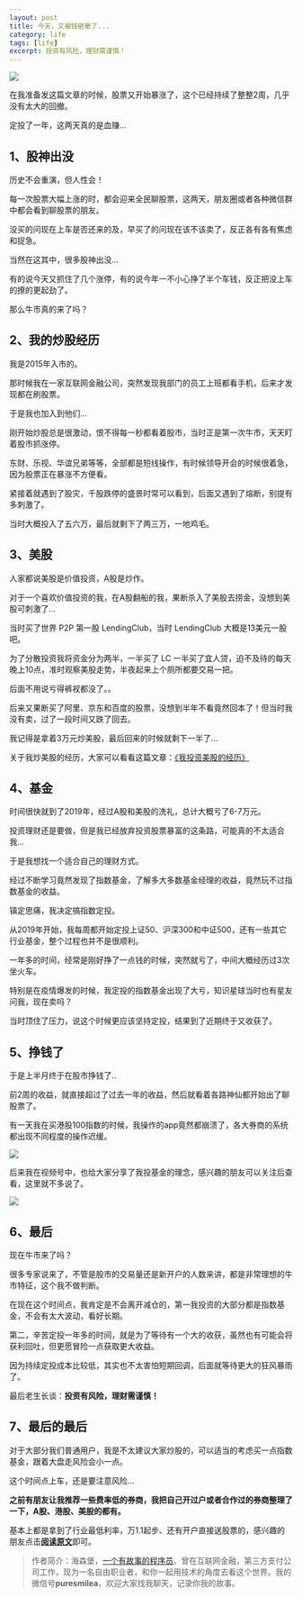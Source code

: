 ```yaml
---
layout: post
title: 今天，又被钱砸晕了...
category: life
tags: [life]
excerpt: 投资有风险，理财需谨慎！
---
```


![](http://favorites.ren/assets/images/2020/it/zayun/zayun01.jpg) 

在我准备发这篇文章的时候，股票又开始暴涨了，这个已经持续了整整2周，几乎没有太大的回撤。

定投了一年，这两天真的是血赚...

## 1、股神出没

历史不会重演，但人性会！

每一次股票大幅上涨的时，都会迎来全民聊股票，这两天，朋友圈或者各种微信群中都会看到聊股票的朋友。

没买的问现在上车是否还来的及，早买了的问现在该不该卖了，反正各有各有焦虑和捉急。

当然在这其中，很多股神出没...

有的说今天又抓住了几个涨停，有的说今年一不小心挣了半个车钱，反正把没上车的撩的更起劲了。

那么牛市真的来了吗？                        

## 2、我的炒股经历

我是2015年入市的。

那时候我在一家互联网金融公司，突然发现我部门的员工上班都看手机，后来才发现都在刷股票。

于是我也加入到他们...

刚开始炒股总是很激动，恨不得每一秒都看着股市，当时正是第一次牛市，天天盯着股市抓涨停。

东财、乐视、华谊兄弟等等，全部都是短线操作，有时候领导开会的时候很着急，因为股票正在暴涨不方便看。

紧接着就遇到了股灾，千股跌停的盛景时常可以看到，后面又遇到了熔断，别提有多刺激了。

当时大概投入了五六万，最后就剩下了两三万，一地鸡毛。

## 3、美股

人家都说美股是价值投资，A股是炒作。

对于一个喜欢价值投资的我，在A股翻船的我，果断杀入了美股去捞金，没想到美股可刺激了...

当时买了世界 P2P 第一股 LendingClub，当时 LendingClub 大概是13美元一股吧。

为了分散投资我将资金分为两半，一半买了 LC 一半买了宜人贷，迫不及待的每天晚上10点，准时观察美股走势，半夜起来上个厕所都要交易一把。

后面不用说亏得裤衩都没了。。

后来又果断买了阿里、京东和百度的股票，没想到半年不看竟然回本了！但当时我没有卖，过了一段时间又跌了回去。

我记得是拿着3万元炒美股，最后回来的时候就剩下一半了...

关于我炒美股的经历，大家可以看看这篇文章：[《我投资美股的经历》](https://mp.weixin.qq.com/s/OFWyHaRCmYmFnzKNHnKyiQ)



## 4、基金

时间很快就到了2019年，经过A股和美股的洗礼，总计大概亏了6-7万元。

投资理财还是要做，但是我已经放弃投资股票暴富的这条路，可能真的不太适合我...

于是我想找一个适合自己的理财方式。

经过不断学习竟然发现了指数基金，了解多大多数基金经理的收益，竟然玩不过指数基金的收益。

镇定思痛，我决定搞指数定投。

从2019年开始，我每周都开始定投上证50、沪深300和中证500，还有一些其它行业基金，整个过程也并不是很顺利。

一年多的时间，经常是刚好挣了一点钱的时候，突然就亏了，中间大概经历过3次坐火车。

特别是在疫情爆发的时候，我定投的指数基金出现了大亏，知识星球当时也有星友问我，现在卖吗？

当时顶住了压力，说这个时候更应该坚持定投，结果到了近期终于又收获了。

## 5、挣钱了

于是上半月终于在股市挣钱了..

前2周的收益，就直接超过了过去一年的收益，然后就看着各路神仙都开始出了聊股票了。

有一天我在买港股100指数的时候，我操作的app竟然都崩溃了，各大券商的系统都出现不同程度的操作迟缓。

![](http://favorites.ren/assets/images/2020/it/zayun/zayun02.jpg) 


后来我在视频号中，也给大家分享了我投基金的理念，感兴趣的朋友可以关注后查看，这里就不多说了。

![](http://favorites.ren/assets/images/2020/it/zayun/zayun03.jpg) 

## 6、最后

现在牛市来了吗？

很多专家说来了，不管是股市的交易量还是新开户的人数来讲，都是非常理想的牛市特征，这个我不做判断。

在现在这个时间点，我肯定是不会离开减仓的，第一我投资的大部分都是指数基金，不会有太大波动，看好长期。

第二，辛苦定投一年多的时间，就是为了等待有一个大的收获，虽然也有可能会将获利回吐，但更愿冒险一点获取更大收益。

因为持续定投成本比较低，其实也不太害怕短期回调，后面就等待更大的狂风暴雨了。

最后老生长谈：**投资有风险，理财需谨慎！**


## 7、最后的最后

对于大部分我们普通用户，我是不太建议大家炒股的，可以适当的考虑买一点指数基金，跟着大盘走风险会小一点。

这个时间点上车，还是要注意风险...

**之前有朋友让我推荐一些费率低的券商，我把自己开过户或者合作过的券商整理了一下，A股、港股、美股的都有。**

基本上都是拿到了行业最低利率，万1.1起步、还有开户直接送股票的，感兴趣的朋友点击[**阅读原文**](http://favorites.ren/stock.html)即可。


>作者简介：海森堡，[一个有故事的程序员](http://www.intelyes.xyz/life/2020/03/25/fengkou-10year.html)。曾在互联网金融，第三方支付公司工作，现为一名自由职业者，和你一起用技术的角度去看这个世界。我的微信号**puresmilea**，欢迎大家找我聊天，记录你我的故事。








